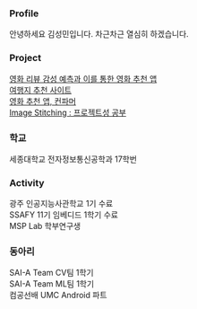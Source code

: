 ### Profile
안녕하세요 김성민입니다.
차근차근 열심히 하겠습니다.

### Project
[영화 리뷰 감성 예측과 이를 통한 영화 추천 앱](https://github.com/seongmin-97/NLP_androidApp) </br>
[여행지 추천 사이트](https://github.com/gwangju-ai-TRAIVEL-team/traivel_recommendation) </br>
[영화 추천 앱, 컨파머](https://play.google.com/store/apps/details?id=com.corn.cornfarmer_android) </br>
[Image Stitching : 프로젝트성 공부](https://github.com/seongmin-97/image_stitching) </br>

### 학교
세종대학교 전자정보통신공학과 17학번

### Activity

광주 인공지능사관학교 1기 수료</br>
SSAFY 11기 임베디드 1학기 수료</br>
MSP Lab 학부연구생

### 동아리

SAI-A Team CV팀 1학기</br>
SAI-A Team ML팀 1학기</br>
컴공선배 UMC Android 파트
